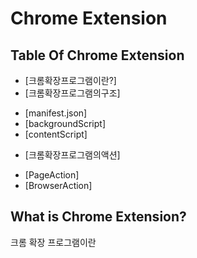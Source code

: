 # Chrome Extension  
## Table Of Chrome Extension  
* [크롬확장프로그램이란?]
* [크롬확장프로그램의구조]  
- [manifest.json]
- [backgroundScript]
- [contentScript]
* [크롬확장프로그램의액션]  
- [PageAction]  
- [BrowserAction]  

## What is Chrome Extension?  
크롬 확장 프로그램이란
